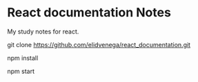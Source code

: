 # React documentation Notes

My study notes for react.

git clone https://github.com/elidvenega/react_documentation.git

npm install

npm start

